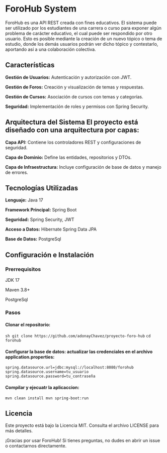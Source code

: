 
# ForoHub System 
ForoHub es una API REST creada con fines educativos. El sistema puede ser utilizado por los estudiantes de una carrera o curso para exponer algún problema de carácter educativo,
el cual puede ser respondido por otro usuario. Esto es posible mediante la creación de un nuevo tópico o tema de estudio, donde los demás usuarios podrán ver dicho tópico y contestarlo,
aportando así a una colaboración colectiva.

## Características 
**Gestión de Usuarios:** Autenticación y autorización con JWT.

**Gestión de Foros:** Creación y visualización de temas y respuestas.

**Gestión de Cursos:** Asociación de cursos con temas y categorías.

**Seguridad:** Implementación de roles y permisos con Spring Security.

## Arquitectura del Sistema El proyecto está diseñado con una arquitectura por capas: 
**Capa API:** Contiene los controladores REST y configuraciones de seguridad.

**Capa de Dominio:** Define las entidades, repositorios y DTOs.

**Capa de Infraestructura:** Incluye configuración de base de datos y manejo de errores.

## Tecnologías Utilizadas 
**Lenguaje:** Java 17

**Framework Principal:** Spring Boot

**Seguridad:** Spring Security, JWT

**Acceso a Datos:** Hibernate Spring Data JPA

**Base de Datos:** PostgreSql

## Configuración e Instalación 

### Prerrequisitos 
JDK 17

Maven 3.8+

PostgreSql

### Pasos 
#### Clonar el repositorio: 

```sh git clone https://github.com/adonayChavez/proyecto-foro-hub```
```cd forohub```

#### Configurar la base de datos: actualizar las credenciales en el archivo application.properties:

```spring.datasource.url=jdbc:mysql://localhost:8080/forohub```
```spring.datasource.username=tu_usuario spring.datasource.password=tu_contraseña```

#### Compilar y ejecuatr la aplicaccion:

```mvn clean install mvn spring-boot:run```

## Licencia
Este proyecto está bajo la Licencia MIT. Consulta el archivo LICENSE para más detalles.

¡Gracias por usar ForoHub! Si tienes preguntas, no dudes en abrir un issue o contactarnos directamente.
